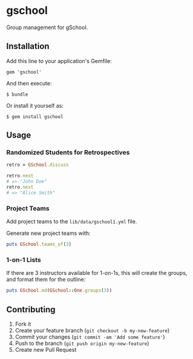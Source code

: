 # gschool

Group management for gSchool.

## Installation

Add this line to your application's Gemfile:

    gem 'gschool'

And then execute:

    $ bundle

Or install it yourself as:

    $ gem install gschool

## Usage

### Randomized Students for Retrospectives

```ruby
retro = GSchool.discuss

retro.next
# => "John Doe"
retro.next
# => "Alice Smith"
```

### Project Teams

Add project teams to the `lib/data/gschool1.yml` file.

Generate new project teams with:

```ruby
puts GSchool.teams_of(3)
```

### 1-on-1 Lists

If there are 3 instructors available for 1-on-1s, this will create the groups,
and format them for the outline:

```ruby
puts GSchool.md(GSchool::One.groups(3))
```

## Contributing

1. Fork it
2. Create your feature branch (`git checkout -b my-new-feature`)
3. Commit your changes (`git commit -am 'Add some feature'`)
4. Push to the branch (`git push origin my-new-feature`)
5. Create new Pull Request
